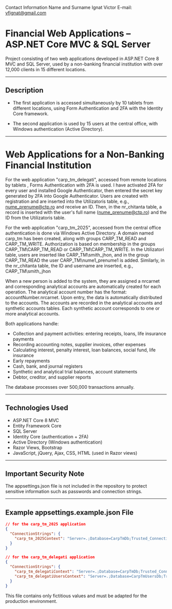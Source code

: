 
Contact Information
Name and Surname
Ignat Victor
E-mail:
vfignat@gmail.com

# Financial Web Applications – ASP.NET Core MVC & SQL Server

Project consisting of two web applications developed in ASP.NET Core 8 MVC and SQL Server, 
used by a non-banking financial institution with over 12,000 clients in 15 different locations.

---

## Description

- The first application is accessed simultaneously by 10 tablets from different locations, using Form Authentication and 2FA with the Identity Core framework.

- The second application is used by 15 users at the central office, with Windows authentication (Active Directory).

---

# Web Applications for a Non-Banking Financial Institution


For the web application "carp_tm_delegati", 
accessed from remote locations by tablets , Forms Authentication with 2FA is used.
I have activated 2FA for every user and installed Google Authenticator, then entered the secret key generated by 2FA into Google Authenticator.
Users are created with registration and are inserted into the Utilizatoris table, e.g., nume_prenume@ctp.ro and receive an ID.
Then, in the nr_chitanta table, a record is inserted with the user's full name (nume_prenume@ctp.ro) and the ID from the Utilizatoris table.

For the web application "carp_tm_2025", accessed from the central office
authentication is done via Windows Active Directory.
A domain named carp_tm has been created, along with groups CARP_TM_READ and CARP_TM_WRITE.
Authorization is based on membership in the groups CARP_TM\CARP_TM_READ or CARP_TM\CARP_TM_WRITE.
In the Utilizatori table, users are inserted like CARP_TM\smith_jhon, and in the group CARP_TM_READ the user CARP_TM\nume1_prenume1 is added.
Similarly, in the nr_chitanta table, the ID and username are inserted, e.g., CARP_TM\smith_jhon

When a new person is added to the system, they are assigned a nrcarnet and corresponding analytical accounts are automatically created for each operation.
The analytical account number has the format: accountNumber.nrcarnet.
Upon entry, the data is automatically distributed to the accounts.
The accounts are recorded in the analytical accounts and synthetic accounts tables.
Each synthetic account corresponds to one or more analytical accounts.

Both applications handle:

- Collection and payment activities: entering receipts, loans, life insurance payments
- Recording accounting notes, supplier invoices, other expenses
- Calculating interest, penalty interest, loan balances, social fund, life insurance
- Early repayments
- Cash, bank, and journal registers
- Synthetic and analytical trial balances, account statements
- Debtor, creditor, and supplier reports

The database processes over 500,000 transactions annually.

---

## Technologies Used

- ASP.NET Core 8 MVC
- Entity Framework Core
- SQL Server
- Identity Core (authentication + 2FA)
- Active Directory (Windows authentication)
- Razor Views, Bootstrap
- JavaScript, jQuery, Ajax, CSS, HTML (used in Razor views)

---

## Important Security Note

The appsettings.json file is not included in the repository to protect sensitive information such as passwords and connection strings.

---

## Example appsettings.example.json File

```json
// for the carp_tm_2025 application
{
  "ConnectionStrings": {
    "carp_tm_2025Context": "Server=.;Database=CarpTmDb;Trusted_Connection=True;TrustServerCertificate=True;"
  }
}
```

```json
// for the carp_tm_delegati application
{
  "ConnectionStrings": {
    "carp_tm_delegatiContext": "Server=.;Database=CarpTmDb;Trusted_Connection=True;TrustServerCertificate=True;MultipleActiveResultSets=true",
    "carp_tm_delegatiUsersContext": "Server=.;Database=CarpTmUsersDb;Trusted_Connection=True;TrustServerCertificate=True;MultipleActiveResultSets=true"
  }
}
```

This file contains only fictitious values and must be adapted for the production environment.
